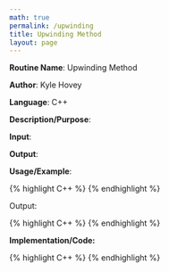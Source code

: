 ```yaml
---
math: true
permalink: /upwinding
title: Upwinding Method
layout: page
---
```


**Routine Name**: Upwinding Method

**Author**: Kyle Hovey

**Language**: C++

**Description/Purpose**:

**Input**:

**Output**:

**Usage/Example**:

{% highlight C++ %}
{% endhighlight %}

Output:

{% highlight C++ %}
{% endhighlight %}

**Implementation/Code:**

{% highlight C++ %}
{% endhighlight %}
